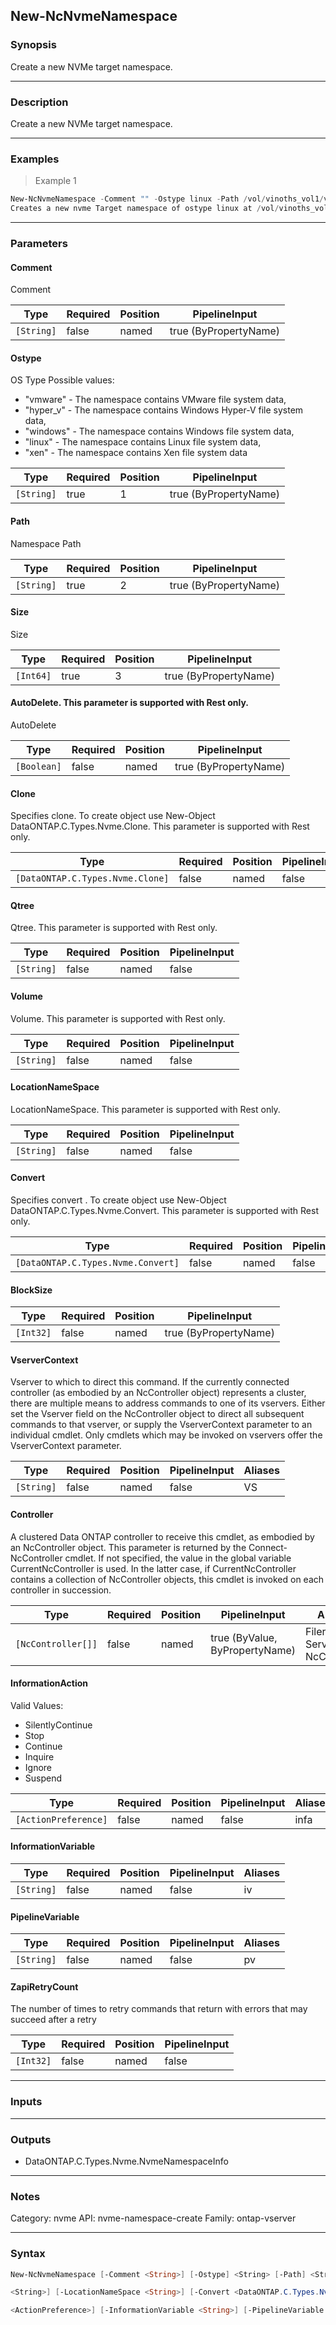 New-NcNvmeNamespace
-------------------

### Synopsis
Create a new NVMe target namespace.

---

### Description

Create a new NVMe target namespace.

---

### Examples
> Example 1

```PowerShell
New-NcNvmeNamespace -Comment "" -Ostype linux -Path /vol/vinoths_vol1/vinoths_ns1 -Size 1GB -VserverContext vinoths_vs_nvme
Creates a new nvme Target namespace of ostype linux at /vol/vinoths_vol1/vinoths_ns1 of size 1 GB in the vserver vinoths_vs_nvme
```

---

### Parameters
#### **Comment**
Comment

|Type      |Required|Position|PipelineInput        |
|----------|--------|--------|---------------------|
|`[String]`|false   |named   |true (ByPropertyName)|

#### **Ostype**
OS Type
Possible values: 
<ul>
  <li> "vmware"    - The namespace contains VMware file system
  data,
  <li> "hyper_v"   - The namespace contains Windows Hyper-V file
  system data,
  <li> "windows"   - The namespace contains Windows file system
  data,
  <li> "linux"     - The namespace contains Linux file system
  data,
  <li> "xen"       - The namespace contains Xen file system data
</ul>

|Type      |Required|Position|PipelineInput        |
|----------|--------|--------|---------------------|
|`[String]`|true    |1       |true (ByPropertyName)|

#### **Path**
Namespace Path

|Type      |Required|Position|PipelineInput        |
|----------|--------|--------|---------------------|
|`[String]`|true    |2       |true (ByPropertyName)|

#### **Size**
Size

|Type     |Required|Position|PipelineInput        |
|---------|--------|--------|---------------------|
|`[Int64]`|true    |3       |true (ByPropertyName)|

#### **AutoDelete. This parameter is supported with Rest only.**
AutoDelete

|Type       |Required|Position|PipelineInput        |
|-----------|--------|--------|---------------------|
|`[Boolean]`|false   |named   |true (ByPropertyName)|

#### **Clone**
Specifies clone. To create object use New-Object DataONTAP.C.Types.Nvme.Clone. This parameter is supported with Rest only.

|Type                            |Required|Position|PipelineInput|
|--------------------------------|--------|--------|-------------|
|`[DataONTAP.C.Types.Nvme.Clone]`|false   |named   |false        |

#### **Qtree**
Qtree. This parameter is supported with Rest only.

|Type      |Required|Position|PipelineInput|
|----------|--------|--------|-------------|
|`[String]`|false   |named   |false        |

#### **Volume**
Volume. This parameter is supported with Rest only.

|Type      |Required|Position|PipelineInput|
|----------|--------|--------|-------------|
|`[String]`|false   |named   |false        |

#### **LocationNameSpace**
LocationNameSpace. This parameter is supported with Rest only.

|Type      |Required|Position|PipelineInput|
|----------|--------|--------|-------------|
|`[String]`|false   |named   |false        |

#### **Convert**
Specifies convert . To create object use New-Object DataONTAP.C.Types.Nvme.Convert. This parameter is supported with Rest only.

|Type                              |Required|Position|PipelineInput|
|----------------------------------|--------|--------|-------------|
|`[DataONTAP.C.Types.Nvme.Convert]`|false   |named   |false        |

#### **BlockSize**

|Type     |Required|Position|PipelineInput        |
|---------|--------|--------|---------------------|
|`[Int32]`|false   |named   |true (ByPropertyName)|

#### **VserverContext**
Vserver to which to direct this command.  If the currently connected controller (as embodied by an NcController object) represents a cluster, there are multiple means to address commands to one of its vservers.  Either set the Vserver field on the NcController object to direct all subsequent commands to that vserver, or supply the VserverContext parameter to an individual cmdlet.  Only cmdlets which may be invoked on vservers offer the VserverContext parameter.

|Type      |Required|Position|PipelineInput|Aliases|
|----------|--------|--------|-------------|-------|
|`[String]`|false   |named   |false        |VS     |

#### **Controller**
A clustered Data ONTAP controller to receive this cmdlet, as embodied by an NcController object. This parameter is returned by the Connect-NcController cmdlet.  If not specified, the value in the global variable CurrentNcController is used. In the latter case, if CurrentNcController contains a collection of NcController objects, this cmdlet is invoked on each controller in succession.

|Type              |Required|Position|PipelineInput                 |Aliases                          |
|------------------|--------|--------|------------------------------|---------------------------------|
|`[NcController[]]`|false   |named   |true (ByValue, ByPropertyName)|Filer<br/>Server<br/>NcController|

#### **InformationAction**

Valid Values:

* SilentlyContinue
* Stop
* Continue
* Inquire
* Ignore
* Suspend

|Type                |Required|Position|PipelineInput|Aliases|
|--------------------|--------|--------|-------------|-------|
|`[ActionPreference]`|false   |named   |false        |infa   |

#### **InformationVariable**

|Type      |Required|Position|PipelineInput|Aliases|
|----------|--------|--------|-------------|-------|
|`[String]`|false   |named   |false        |iv     |

#### **PipelineVariable**

|Type      |Required|Position|PipelineInput|Aliases|
|----------|--------|--------|-------------|-------|
|`[String]`|false   |named   |false        |pv     |

#### **ZapiRetryCount**
The number of times to retry commands that return with errors that may succeed after a retry

|Type     |Required|Position|PipelineInput|
|---------|--------|--------|-------------|
|`[Int32]`|false   |named   |false        |

---

### Inputs

---

### Outputs
* DataONTAP.C.Types.Nvme.NvmeNamespaceInfo

---

### Notes
Category: nvme
API: nvme-namespace-create
Family: ontap-vserver

---

### Syntax
```PowerShell
New-NcNvmeNamespace [-Comment <String>] [-Ostype] <String> [-Path] <String> [-Size] <Int64> [-AutoDelete <Boolean>] [-Clone <DataONTAP.C.Types.Nvme.Clone>] [-Qtree <String>] [-Volume 
```
```PowerShell
<String>] [-LocationNameSpace <String>] [-Convert <DataONTAP.C.Types.Nvme.Convert>] [-BlockSize <Int32>] [-VserverContext <String>] [-Controller <NcController[]>] [-InformationAction 
```
```PowerShell
<ActionPreference>] [-InformationVariable <String>] [-PipelineVariable <String>] [-ZapiRetryCount <Int32>] [<CommonParameters>]
```

